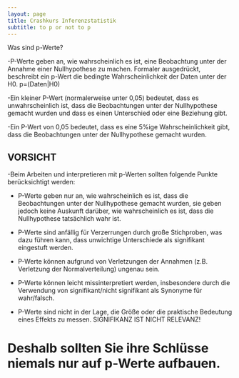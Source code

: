 ```yaml
---
layout: page
title: Crashkurs Inferenzstatistik
subtitle: to p or not to p
---
```


Was sind p-Werte?

-P-Werte geben an, wie wahrscheinlich es ist, eine Beobachtung unter der Annahme einer Nullhypothese zu machen. Formaler ausgedrückt, beschreibt ein p-Wert die bedingte Wahrscheinlichkeit der Daten unter der H0. p=(Daten|H0)

-Ein kleiner P-Wert (normalerweise unter 0,05) bedeutet, dass es unwahrscheinlich ist, dass die Beobachtungen unter der Nullhypothese gemacht wurden und dass es einen Unterschied oder eine Beziehung gibt.

-Ein P-Wert von 0,05 bedeutet, dass es eine 5%ige Wahrscheinlichkeit gibt, dass die Beobachtungen unter der Nullhypothese gemacht wurden. 

## VORSICHT

-Beim Arbeiten und interpretieren mit p-Werten sollten folgende Punkte berücksichtigt werden:

- P-Werte geben nur an, wie wahrscheinlich es ist, dass die Beobachtungen unter der Nullhypothese gemacht wurden, sie geben jedoch keine Auskunft darüber, wie wahrscheinlich es ist, dass die Nullhypothese tatsächlich wahr ist.

- P-Werte sind anfällig für Verzerrungen durch große Stichproben, was dazu führen kann, dass unwichtige Unterschiede als signifikant eingestuft werden.

- P-Werte können aufgrund von Verletzungen der Annahmen (z.B. Verletzung der Normalverteilung) ungenau sein.

- P-Werte können leicht missinterpretiert werden, insbesondere durch die Verwendung von signifikant/nicht signifikant als Synonyme für wahr/falsch.

- P-Werte sind nicht in der Lage, die Größe oder die praktische Bedeutung eines Effekts zu messen. SIGNIFIKANZ IST NICHT RELEVANZ!

# Deshalb sollten Sie ihre Schlüsse niemals nur auf p-Werte aufbauen.
